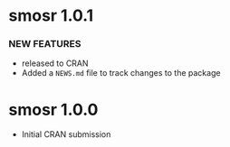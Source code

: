 # smosr 1.0.1

### NEW FEATURES 

* released to CRAN
* Added a `NEWS.md` file to track changes to the package

# smosr 1.0.0

* Initial CRAN submission
